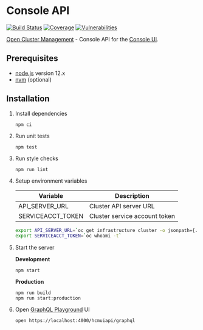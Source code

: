 # Console API

[![Build Status](https://travis-ci.com/open-cluster-management/console-api.svg?token=APpLzibLo9i2xU1nq9kC&branch=master)](https://travis-ci.com/open-cluster-management/console-api)
[![Coverage](https://sonarcloud.io/api/project_badges/measure?project=open-cluster-management_console-api&metric=coverage&token=25e6ea1bb8964f0c39591ff195f505130db7906f)](https://sonarcloud.io/dashboard?id=open-cluster-management_console-api)
[![Vulnerabilities](https://sonarcloud.io/api/project_badges/measure?project=open-cluster-management_console-api&metric=vulnerabilities&token=25e6ea1bb8964f0c39591ff195f505130db7906f)](https://sonarcloud.io/dashboard?id=open-cluster-management_console-api)

[Open Cluster Management](https://github.com/open-cluster-management) - Console API for the [Console UI](https://github.com/open-cluster-management/console-ui).

## Prerequisites

- [node.js](https://nodejs.org/) version 12.x
- [nvm](https://github.com/nvm-sh/nvm) (optional)

## Installation

1. Install dependencies

   ```
   npm ci
   ```

2. Run unit tests

   ```
   npm test
   ```

3. Run style checks

   ```
   npm run lint
   ```

4. Setup environment variables

   | Variable          | Description                   |
   | ----------------- | ----------------------------- |
   | API_SERVER_URL    | Cluster API server URL        |
   | SERVICEACCT_TOKEN | Cluster service account token |

    ```zsh
    export API_SERVER_URL=`oc get infrastructure cluster -o jsonpath={.status.apiServerURL}`
    export SERVICEACCT_TOKEN=`oc whoami -t`
    ```

5. Start the server

   **Development**

      ```
      npm start
      ```

   **Production**
  
      ```
      npm run build
      npm run start:production
      ```

6. Open [GraphQL Playground](https://localhost:4000/hcmuiapi/graphql) UI

   ```
   open https://localhost:4000/hcmuiapi/graphql
   ```
